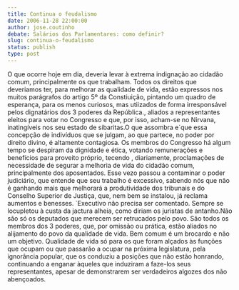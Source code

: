 ```yaml
---
title: Continua o feudalismo
date: 2006-11-28 22:00:00
author: jose.coutinho
debate: Salários dos Parlamentares: como definir?
slug: continua-o-feudalismo
status: publish 
type: post
---
```


O que ocorre hoje em dia, deveria levar à extrema indignação ao cidadão comum, principalmente os que trabalham. Todos os direitos que deveriamos ter, para melhorar as qualidade de vida, estão expressos nos muitos parágrafos do artigo 5º da Constiuição, pintando um quadro de esperança, para os menos curiosos, mas utiizados de forma irresponsável pelos dignatários dos 3 poderes da República., aliados a representantes eleitos para votar no Congresso e que, por isso, acham-se no Nirvana, inatingíveis nos seu estado de sibaritas.O que assombra e´que essa concepção de indivíduos que se julgam, ao que partece, no poder por direito divino, é altamente contagiosa. Os membros do Congresso há algum tempo se despiram da dignidade e ética, votando remunerações e benefícios para proveito próprio, tecendo , diariamente, proclamações de necessidade de segurar a melhoria de vida do cidadão comum, principalmente dos aposentados. Esse vezo passou a contaminar o poder judiciário, que entende que seu trabalho é excessivo, sabendo nós que não é ganhando mais que melhorará a produtividade dos tribunais e do Conselho Superior de Justiça, que, nem bem se instalou, já reclama aumentos e benesses. `Executivo não precisa ser comentado. Sempre se locupletou à custa da jactura alheia, como diriam os juristas de antanho.Não são só os deputados que merecem ser retrucados pelo povo. São todos os membros dos 3 poderes, que, por omissão ou prática, estão aliados no alijamento do povo da qualidade de vida. Bem comum é um brocardo e não um objetivo. Qualidade de vida só para os que foram alçados às funções que ocupam ou que passarão a ocupar na próxima legislatura, pela ignorância popular, que os conduziu a posições que não estão honrando, continuando a enganar àqueles que induziram a faze-los seus representantes, apesar de demonstrarem ser verdadeiros algozes dos não abençoados.
